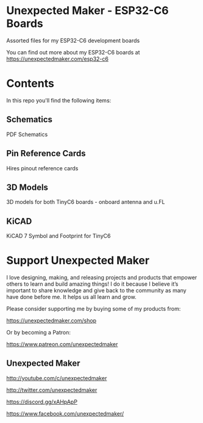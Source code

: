 # Unexpected Maker - ESP32-C6 Boards 

Assorted files for my ESP32-C6 development boards

You can find out more about my ESP32-C6 boards at https://unexpectedmaker.com/esp32-c6

# Contents
In this repo you'll find the following items:

## Schematics
PDF Schematics

## Pin Reference Cards
Hires pinout reference cards

## 3D Models
3D models for both TinyC6 boards - onboard antenna and u.FL

## KiCAD
KiCAD 7 Symbol and Footprint for TinyC6


# Support Unexpected Maker

I love designing, making, and releasing projects and products that empower others to learn and build amazing things! I do it because I believe it’s important to share knowledge and give back to the community as many have done before me. It helps us all learn and grow.

Please consider supporting me by buying some of my products from:

https://unexpectedmaker.com/shop


Or by becoming a Patron:

https://www.patreon.com/unexpectedmaker


## Unexpected Maker
http://youtube.com/c/unexpectedmaker

http://twitter.com/unexpectedmaker

https://discord.gg/xAHpApP

https://www.facebook.com/unexpectedmaker/

